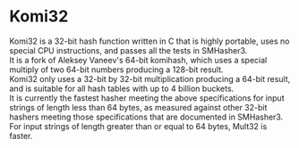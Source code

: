 # Komi32
Komi32 is a 32-bit hash function written in C that is highly portable,
uses no special CPU instructions, and passes all the tests in SMHasher3.<br>
It is a fork of Aleksey Vaneev's 64-bit komihash, which uses a special
multiply of two 64-bit numbers producing a 128-bit result.<br>
Komi32 only uses a 32-bit by 32-bit multiplication producing a 64-bit result,
and is suitable for all hash tables with up to 4 billion buckets.<br>
It is currently the fastest hasher meeting the above specifications for input
strings of length less than 64 bytes, as measured against other 32-bit
hashers meeting those specifications that are documented in SMHasher3.<br>
For input strings of length greater than or equal to 64 bytes, Mult32 is faster.
